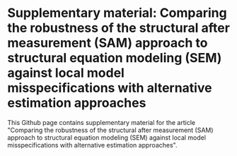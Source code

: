 # Supplementary material: Comparing the robustness of the structural after measurement (SAM) approach to structural equation modeling (SEM) against local model misspecifications with alternative estimation approaches

This Github page contains supplementary material for the article "Comparing the robustness of the structural after measurement (SAM) approach to structural equation modeling (SEM) against local model misspecifications with alternative estimation approaches".
